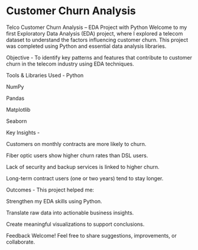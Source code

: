 # Customer Churn Analysis
Telco Customer Churn Analysis – EDA Project with Python
Welcome to my first Exploratory Data Analysis (EDA) project, where I explored a telecom dataset to understand the factors influencing customer churn. This project was completed using Python and essential data analysis libraries.

Objective -
To identify key patterns and features that contribute to customer churn in the telecom industry using EDA techniques.

Tools & Libraries Used -
Python

NumPy

Pandas

Matplotlib

Seaborn

Key Insights -

Customers on monthly contracts are more likely to churn.

Fiber optic users show higher churn rates than DSL users.

Lack of security and backup services is linked to higher churn.

Long-term contract users (one or two years) tend to stay longer.

Outcomes -
This project helped me:

Strengthen my EDA skills using Python.

Translate raw data into actionable business insights.

Create meaningful visualizations to support conclusions.

Feedback Welcome!
Feel free to share suggestions, improvements, or collaborate.
